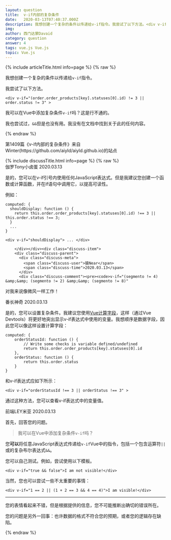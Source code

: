 ```yaml
---
layout: question
title:  v-if内部的复杂条件
date:   2020-03-13T07:40:37.000Z
description: 我想创建一个复杂的条件以传递给v-if指令。我尝试了以下方法。<div v-if="(order.order_products\[key\].stat...
img: 
author: 西门达蒙Davaid
category: question
answer: 4
tags: vue.js Vue.js
topic: Vue.js
---
```

<div class="article-root">
  <div class="article">
    {% include articleTitle.html info=page %}
    {% raw %}
    <div class="article-content"><p><font style="vertical-align: inherit;"><font style="vertical-align: inherit;">我想创建一个复杂的条件以传递给</font></font><code>v-if</code><font style="vertical-align: inherit;"><font style="vertical-align: inherit;">指令。</font></font></p>

<p><font style="vertical-align: inherit;"><font style="vertical-align: inherit;">我尝试了以下方法。</font></font></p>

<pre><code>&lt;div v-if="(order.order_products[key].statuses[0].id) != 3 || order.status != 3" &gt;
</code></pre>

<p><font style="vertical-align: inherit;"><font style="vertical-align: inherit;">我可以在Vue中添加复杂条件</font></font><code>v-if</code><font style="vertical-align: inherit;"><font style="vertical-align: inherit;">吗？</font><font style="vertical-align: inherit;">这是行不通的。</font></font></p>

<p><font style="vertical-align: inherit;"><font style="vertical-align: inherit;">我也尝试过，</font></font><code>&amp;&amp;</code><font style="vertical-align: inherit;"><font style="vertical-align: inherit;">但是也没有用。</font><font style="vertical-align: inherit;">我没有在文档中找到关于此的任何内容。</font></font></p></div>
    {% endraw %}
  </div>
  <p class="winter_mark">第1409篇《v-if内部的复杂条件》来自Winter(https://github.com/aiyld/aiyld.github.io)的站点</p>
  <div class="discuss-wrapper">
    {% include discussTitle.html info=page %}
    {% raw %}
    <div class="discuss-item">
        <div class="discuss-parent">
          <div class="discuss-meta">
            <span class="discuss-user">伽罗Tony小卤蛋</span>
            <span class="discuss-time">2020.03.13</span>
          </div>
          <div class="discuss-comment"><p><font style="vertical-align: inherit;"><font style="vertical-align: inherit;">是的，您可以在v-if引号内使用任何JavaScript表达式。</font><font style="vertical-align: inherit;">但是我建议您创建一个函数或计算函数，并在if语句中调用它，以提高可读性。</font></font></p>

<p><font style="vertical-align: inherit;"><font style="vertical-align: inherit;">例如： </font></font></p>

<pre><code>computed: {<font></font>
  shouldDisplay: function () {<font></font>
    return this.order.order_products[key].statuses[0].id) !== 3 || this.order.status !== 3;<font></font>
  }<font></font>
  ...<font></font>
}<font></font>
<font></font>
&lt;div v-if="shouldDisplay"&gt; ... &lt;/div&gt;<font></font>
</code></pre></div>
        </div></div><div class="discuss-item">
        <div class="discuss-parent">
          <div class="discuss-meta">
            <span class="discuss-user">猿Near</span>
            <span class="discuss-time">2020.03.13</span>
          </div>
          <div class="discuss-comment"><pre><code>v-if="(segmento != 4) &amp;&amp; (segmento != 2) &amp;&amp; (segmento != 8)"
</code></pre>

<p><font style="vertical-align: inherit;"><font style="vertical-align: inherit;">对我来说像微风一样工作！</font></font></p></div>
        </div></div><div class="discuss-item">
        <div class="discuss-parent">
          <div class="discuss-meta">
            <span class="discuss-user">番长神奇</span>
            <span class="discuss-time">2020.03.13</span>
          </div>
          <div class="discuss-comment"><p><font style="vertical-align: inherit;"><font style="vertical-align: inherit;">是的，您可以设置复杂条件。</font><font style="vertical-align: inherit;">我建议您使用</font></font><a href="https://vuejs.org/v2/guide/computed.html" rel="nofollow noreferrer"><font style="vertical-align: inherit;"><font style="vertical-align: inherit;">Vue计算字段</font></font></a><font style="vertical-align: inherit;"><font style="vertical-align: inherit;">，这样（通过Vue Devtools）将更好地突出显示v-if表达式中使用的变量。</font><font style="vertical-align: inherit;">我想顺序是数据字段，因此您可以像这样设置计算字段：</font></font></p>

<pre><code>computed: {<font></font>
    orderStatusId: function () {<font></font>
        // Write some checks is variable defined/undefined<font></font>
        return this.order.order_products[key].statuses[0].id<font></font>
    },<font></font>
    orderStatus: function () {<font></font>
        return this.order.status<font></font>
    }<font></font>
}<font></font>
</code></pre>

<p><font style="vertical-align: inherit;"><font style="vertical-align: inherit;">和v-if表达式应如下所示：</font></font></p>

<pre><code>&lt;div v-if="orderStatusId !== 3 || orderStatus !== 3" &gt;
</code></pre>

<p><font style="vertical-align: inherit;"><font style="vertical-align: inherit;">通过这种方法，您可以查看v-if表达式中的变量值。</font></font></p></div>
        </div></div><div class="discuss-item">
        <div class="discuss-parent">
          <div class="discuss-meta">
            <span class="discuss-user">前端LEY米亚</span>
            <span class="discuss-time">2020.03.13</span>
          </div>
          <div class="discuss-comment"><p><font style="vertical-align: inherit;"><font style="vertical-align: inherit;">首先，回答您的问题。</font></font></p>

<blockquote>
  <p><font style="vertical-align: inherit;"><font style="vertical-align: inherit;">我可以在Vue中添加复杂条件</font></font><code>v-if</code><font style="vertical-align: inherit;"><font style="vertical-align: inherit;">吗？</font></font></p>
</blockquote>

<p><font style="vertical-align: inherit;"><font style="vertical-align: inherit;">您</font></font><strong><font style="vertical-align: inherit;"><font style="vertical-align: inherit;">可以</font></font></strong><font style="vertical-align: inherit;"><font style="vertical-align: inherit;">将任意JavaScript表达式传递给</font></font><code>v-if</code><font style="vertical-align: inherit;"><font style="vertical-align: inherit;">Vue中</font><font style="vertical-align: inherit;">的</font><font style="vertical-align: inherit;">指令，包括一个包含运算符</font></font><code>||</code><font style="vertical-align: inherit;"><font style="vertical-align: inherit;">或</font><font style="vertical-align: inherit;">的复杂布尔表达式</font></font><code>&amp;&amp;</code><font style="vertical-align: inherit;"><font style="vertical-align: inherit;">。</font></font></p>

<p><font style="vertical-align: inherit;"><font style="vertical-align: inherit;">您可以自己测试。</font><font style="vertical-align: inherit;">例如，尝试使用以下模板。</font></font></p>

<pre><code>&lt;div v-if="true &amp;&amp; false"&gt;I am not visible!&lt;/div&gt;
</code></pre>

<p><font style="vertical-align: inherit;"><font style="vertical-align: inherit;">当然，您也可以尝试一些不太重要的事情：</font></font></p>

<pre><code>&lt;div v-if="1 == 2 || (1 + 2 == 3 &amp;&amp; 4 == 4)"&gt;I am visible!&lt;/div&gt;
</code></pre>

<hr>

<p><font style="vertical-align: inherit;"><font style="vertical-align: inherit;">您的表情看起来不错，但是根据提供的信息，您不可能推断出确切的错误所在。</font></font></p>

<p><font style="vertical-align: inherit;"><font style="vertical-align: inherit;">您的问题是另外一回事：也许数据的格式不符合您的预期，或者您的逻辑存在缺陷。</font></font></p></div>
        </div></div>
    {% endraw %}
  </div>
<div>
